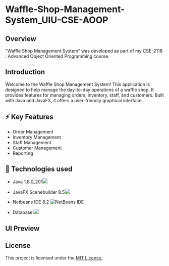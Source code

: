 
# Waffle-Shop-Management-System_UIU-CSE-AOOP

## Overview
"Waffle Shop Management System" was developed as part of my CSE-2118 : Advanced Object Oriented Programming course.

## Introduction
Welcome to the Waffle Shop Management System! This application is designed to help manage the day-to-day operations of a waffle shop. It provides features for managing orders, inventory, staff, and customers. Built with Java and JavaFX, it offers a user-friendly graphical interface.




## ⚡ Key Features

- Order Management
- Inventory Management
- Staff Management
- Customer Management
- Reporting


## 🔗 Technologies used

- Java 1.8.0_201![](https://img.shields.io/badge/Java-ED8B00?style=for-the-badge&logo=openjdk&logoColor=white])

- JavaFX Scenebuilder 8.5![](https://img.shields.io/badge/javafx-%23FF0000.svg?style=for-the-badge&logo=javafx&logoColor=white)

- Netbeans IDE 8.2 ![NetBeans IDE](https://img.shields.io/badge/apache%20netbeans-1B6AC6?style=for-the-badge&logo=apache%20netbeans%20IDE&logoColor=white)

- Database:![](https://img.shields.io/badge/MySQL-005C84?style=for-the-badge&logo=mysql&logoColor=white)
## UI Preview




## License
This project is licensed under the [MIT License.](https://choosealicense.com/licenses/mit/)

